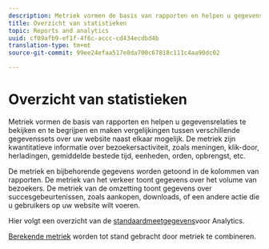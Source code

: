 ```yaml
---
description: Metriek vormen de basis van rapporten en helpen u gegevensrelaties te bekijken en te begrijpen en maken vergelijkingen tussen verschillende gegevenssets over uw website naast elkaar mogelijk. De metriek zijn kwantitatieve informatie over bezoekersactiviteit, zoals meningen, klik-door, herladingen, gemiddelde bestede tijd, eenheden, orden, opbrengst, etc.
title: Overzicht van statistieken
topic: Reports and analytics
uuid: cf09afb9-ef1f-4f6c-accc-cd434ecdbd4b
translation-type: tm+mt
source-git-commit: 99ee24efaa517e8da700c67818c111c4aa90dc02

---
```



# Overzicht van statistieken

Metriek vormen de basis van rapporten en helpen u gegevensrelaties te bekijken en te begrijpen en maken vergelijkingen tussen verschillende gegevenssets over uw website naast elkaar mogelijk. De metriek zijn kwantitatieve informatie over bezoekersactiviteit, zoals meningen, klik-door, herladingen, gemiddelde bestede tijd, eenheden, orden, opbrengst, etc.

De metriek en bijbehorende gegevens worden getoond in de kolommen van rapporten. De metriek van het verkeer toont gegevens over het volume van bezoekers. De metriek van de omzetting toont gegevens over succesgebeurtenissen, zoals aankopen, downloads, of een andere actie die u gebruikers op uw website wilt voeren.

Hier volgt een overzicht van de [standaardmeetgegevens](/help/components/c-variables/c-metrics/metrics-overview.md)voor Analytics.

[Berekende metriek](https://marketing.adobe.com/resources/help/en_US/analytics/calcmetrics/) worden tot stand gebracht door metriek te combineren.
